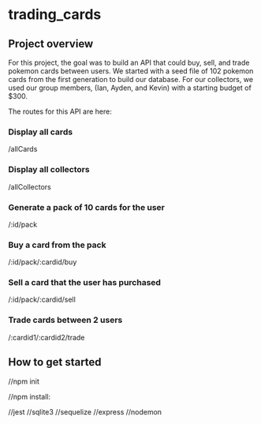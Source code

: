 # trading_cards

## Project overview

For this project, the goal was to build an API that could buy, sell, and trade pokemon cards between users. We started with a seed file of 102 pokemon cards from the first generation to build our database. For our collectors, we used our group members, (Ian, Ayden, and Kevin) with a starting budget of $300.

The routes for this API are here: 

### Display all cards
/allCards

### Display all collectors
/allCollectors

### Generate a pack of 10 cards for the user
/:id/pack

### Buy a card from the pack
/:id/pack/:cardid/buy

### Sell a card that the user has purchased
/:id/pack/:cardid/sell

### Trade cards between 2 users
/:cardid1/:cardid2/trade


## How to get started
//npm init

//npm install:

//jest
//sqlite3
//sequelize
//express
//nodemon